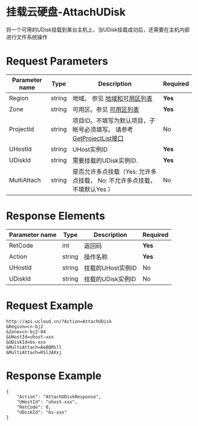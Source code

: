 # 挂载云硬盘-AttachUDisk

将一个可用的UDisk挂载到某台主机上，当UDisk挂载成功后，还需要在主机内部进行文件系统操作

# Request Parameters
|Parameter name|Type|Description|Required|
|---|---|---|---|
|Region|string|地域。 参见 [地域和可用区列表](../summary/regionlist.html)|**Yes**|
|Zone|string|可用区。参见 [可用区列表](../summary/regionlist.html)|**Yes**|
|ProjectId|string|项目ID。不填写为默认项目，子帐号必须填写。 请参考[GetProjectList接口](../summary/get_project_list.html)|No|
|UHostId|string|UHost实例ID|**Yes**|
|UDiskId|string|需要挂载的UDisk实例ID.|**Yes**|
|MultiAttach|string|是否允许多点挂载（Yes: 允许多点挂载， No: 不允许多点挂载， 不填默认Yes ）|No|

# Response Elements
|Parameter name|Type|Description|Required|
|---|---|---|---|
|RetCode|int|返回码|**Yes**|
|Action|string|操作名称|**Yes**|
|UHostId|string|挂载的UHost实例ID|No|
|UDiskId|string|挂载的UDisk实例ID|No|

# Request Example
```
http://api.ucloud.cn/?Action=AttachUDisk
&Region=cn-bj2
&Zone=cn-bj2-04
&UHostId=uhost-xxx
&UDiskId=bs-xxx
&MultiAttach=AeBQMsll
&MultiAttach=RSlJAXxj
```

# Response Example
```
{
    "Action": "AttachUDiskResponse", 
    "UHostId": "uhost-xxx", 
    "RetCode": 0, 
    "UDiskId": "bs-xxx"
}
```

